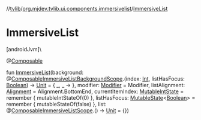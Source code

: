 //[tvlib](../../index.md)/[org.mjdev.tvlib.ui.components.immersivelist](index.md)/[ImmersiveList](-immersive-list.md)

# ImmersiveList

[androidJvm]\

@[Composable](https://developer.android.com/reference/kotlin/androidx/compose/runtime/Composable.html)

fun [ImmersiveList](-immersive-list.md)(background: @[Composable](https://developer.android.com/reference/kotlin/androidx/compose/runtime/Composable.html)[ImmersiveListBackgroundScope](-immersive-list-background-scope/index.md).(index: [Int](https://kotlinlang.org/api/latest/jvm/stdlib/kotlin/-int/index.html), listHasFocus: [Boolean](https://kotlinlang.org/api/latest/jvm/stdlib/kotlin/-boolean/index.html)) -&gt; [Unit](https://kotlinlang.org/api/latest/jvm/stdlib/kotlin/-unit/index.html) = { _, _ -&gt; }, modifier: [Modifier](https://developer.android.com/reference/kotlin/androidx/compose/ui/Modifier.html) = Modifier, listAlignment: [Alignment](https://developer.android.com/reference/kotlin/androidx/compose/ui/Alignment.html) = Alignment.BottomEnd, currentItemIndex: [MutableIntState](https://developer.android.com/reference/kotlin/androidx/compose/runtime/MutableIntState.html) = remember { mutableIntStateOf(0) }, listHasFocus: [MutableState](https://developer.android.com/reference/kotlin/androidx/compose/runtime/MutableState.html)&lt;[Boolean](https://kotlinlang.org/api/latest/jvm/stdlib/kotlin/-boolean/index.html)&gt; = remember { mutableStateOf(false) }, list: @[Composable](https://developer.android.com/reference/kotlin/androidx/compose/runtime/Composable.html)[ImmersiveListScope](-immersive-list-scope/index.md).() -&gt; [Unit](https://kotlinlang.org/api/latest/jvm/stdlib/kotlin/-unit/index.html) = {})

